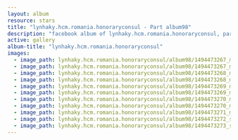 ```yaml
---
layout: album
resource: stars
title: "lynhaky.hcm.romania.honoraryconsul - Part album98"
description: "facebook album of lynhaky.hcm.romania.honoraryconsul, part album98."
active: gallery
album-title: "lynhaky.hcm.romania.honoraryconsul"
images:
  - image_path: lynhaky.hcm.romania.honoraryconsul/album98/1494473267_mrat1793.jpg
  - image_path: lynhaky.hcm.romania.honoraryconsul/album98/1494473267_mrat1807.jpg
  - image_path: lynhaky.hcm.romania.honoraryconsul/album98/1494473268_mrat1824.jpg
  - image_path: lynhaky.hcm.romania.honoraryconsul/album98/1494473268_mrat1865.jpg
  - image_path: lynhaky.hcm.romania.honoraryconsul/album98/1494473269_mrat2048.jpg
  - image_path: lynhaky.hcm.romania.honoraryconsul/album98/1494473269_mrat2064.jpg
  - image_path: lynhaky.hcm.romania.honoraryconsul/album98/1494473270_mrat2201.jpg
  - image_path: lynhaky.hcm.romania.honoraryconsul/album98/1494473270_mrat2230.jpg
  - image_path: lynhaky.hcm.romania.honoraryconsul/album98/1494473271_mrat2235.jpg
  - image_path: lynhaky.hcm.romania.honoraryconsul/album98/1494473272_skv_5651.jpg
  - image_path: lynhaky.hcm.romania.honoraryconsul/album98/1494473273_skv_5698.jpg
---
```

